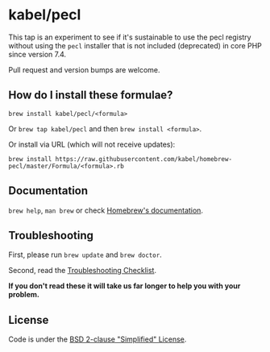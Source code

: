 # kabel/pecl

This tap is an experiment to see if it's sustainable to use the pecl registry without using the `pecl` installer that is not included (deprecated) in core PHP since version 7.4.

Pull request and version bumps are welcome.

## How do I install these formulae?
`brew install kabel/pecl/<formula>`

Or `brew tap kabel/pecl` and then `brew install <formula>`.

Or install via URL (which will not receive updates):

```
brew install https://raw.githubusercontent.com/kabel/homebrew-pecl/master/Formula/<formula>.rb
```

## Documentation
`brew help`, `man brew` or check [Homebrew's documentation](https://docs.brew.sh).

## Troubleshooting
First, please run `brew update` and `brew doctor`.

Second, read the [Troubleshooting Checklist](https://docs.brew.sh/Troubleshooting).

**If you don't read these it will take us far longer to help you with your problem.**

## License
Code is under the [BSD 2-clause "Simplified" License](https://github.com/Homebrew/homebrew-core/blob/master/LICENSE.txt).
